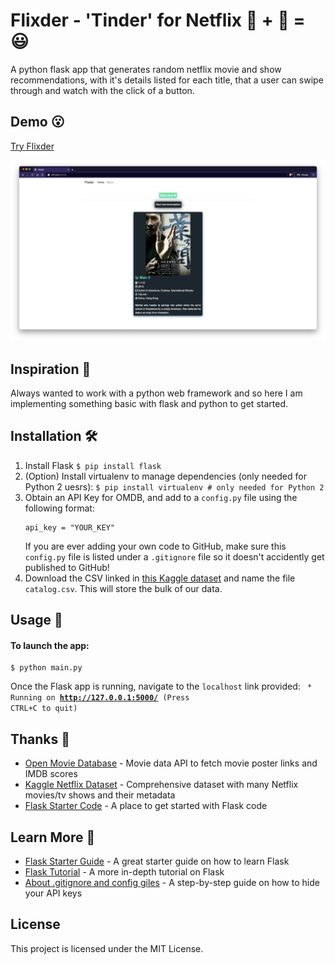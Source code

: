 # Flixder - 'Tinder' for Netflix 🎥 + 🍿 = 😃

A python flask app that generates random netflix movie and show recommendations, with it's details listed for each title, that a user can swipe through and watch with the click of a button.


## Demo 😮
[Try Flixder](https://flixder.herokuapp.com/)

![app demo](flixderDemo.png)

## Inspiration 🤩
Always wanted to work with a python web framework and so here I am implementing something basic with flask and python to get started. 
## Installation 🛠️
1. Install Flask
    ```$ pip install flask```
2. (Option) Install virtualenv to manage dependencies (only needed for Python 2 uesrs):
    ```$ pip install virtualenv # only needed for Python 2```
3. Obtain an API Key for OMDB, and add to a `config.py` file using the following format:
    ```
    api_key = "YOUR_KEY"
    ```
    If you are ever adding your own code to GitHub, make sure this `config.py` file is listed under a `.gitignore` file so it doesn't accidently get published to GitHub!
4. Download the CSV linked in [this Kaggle dataset](https://www.kaggle.com/shivamb/netflix-shows) and name the file `catalog.csv`. This will store the bulk of our data.
## Usage 🚀
#### To launch the app:
    $ python main.py
Once the Flask app is running, navigate to the `localhost` link provided:
<code> * Running on <b>http://127.0.0.1:5000/</b> (Press CTRL+C to quit)</code>
## Thanks 🙏
* [Open Movie Database](http://www.omdbapi.com/) - Movie data API to fetch movie poster links and IMDB scores
* [Kaggle Netflix Dataset](https://www.kaggle.com/shivamb/netflix-shows) - Comprehensive dataset with many Netflix movies/tv shows and their metadata
* [Flask Starter Code](https://github.com/salvillalon45/SPGISummer2018-FlaskTutorial) - A place to get started with Flask code
## Learn More 👻
* [Flask Starter Guide](https://www.freecodecamp.org/news/how-to-build-a-web-application-using-flask-and-deploy-it-to-the-cloud-3551c985e492/) - A great starter guide on how to learn Flask
* [Flask Tutorial](https://blog.miguelgrinberg.com/post/the-flask-mega-tutorial-part-i-hello-world) - A more in-depth tutorial on Flask
* [About .gitignore and config giles](https://medium.com/black-tech-diva/hide-your-api-keys-7635e181a06c) - A step-by-step guide on how to hide your API keys
## License
This project is licensed under the MIT License.
